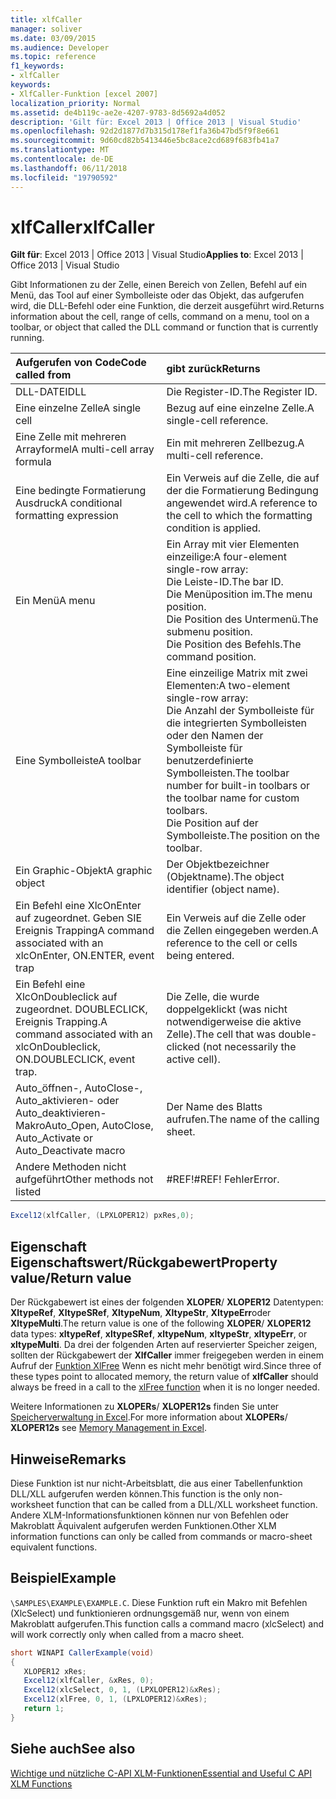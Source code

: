 ```yaml
---
title: xlfCaller
manager: soliver
ms.date: 03/09/2015
ms.audience: Developer
ms.topic: reference
f1_keywords:
- xlfCaller
keywords:
- XlfCaller-Funktion [excel 2007]
localization_priority: Normal
ms.assetid: de4b119c-ae2e-4207-9783-8d5692a4d052
description: 'Gilt für: Excel 2013 | Office 2013 | Visual Studio'
ms.openlocfilehash: 92d2d1877d7b315d178ef1fa36b47bd5f9f8e661
ms.sourcegitcommit: 9d60cd82b5413446e5bc8ace2cd689f683fb41a7
ms.translationtype: MT
ms.contentlocale: de-DE
ms.lasthandoff: 06/11/2018
ms.locfileid: "19790592"
---
```

# <a name="xlfcaller"></a><span data-ttu-id="8b273-104">xlfCaller</span><span class="sxs-lookup"><span data-stu-id="8b273-104">xlfCaller</span></span>

 <span data-ttu-id="8b273-105">**Gilt für**: Excel 2013 | Office 2013 | Visual Studio</span><span class="sxs-lookup"><span data-stu-id="8b273-105">**Applies to**: Excel 2013 | Office 2013 | Visual Studio</span></span> 
  
<span data-ttu-id="8b273-106">Gibt Informationen zu der Zelle, einen Bereich von Zellen, Befehl auf ein Menü, das Tool auf einer Symbolleiste oder das Objekt, das aufgerufen wird, die DLL-Befehl oder eine Funktion, die derzeit ausgeführt wird.</span><span class="sxs-lookup"><span data-stu-id="8b273-106">Returns information about the cell, range of cells, command on a menu, tool on a toolbar, or object that called the DLL command or function that is currently running.</span></span>
  
|<span data-ttu-id="8b273-107">**Aufgerufen von Code**</span><span class="sxs-lookup"><span data-stu-id="8b273-107">**Code called from**</span></span>|<span data-ttu-id="8b273-108">**gibt zurück**</span><span class="sxs-lookup"><span data-stu-id="8b273-108">**Returns**</span></span>|
|:-----|:-----|
|<span data-ttu-id="8b273-109">DLL-DATEI</span><span class="sxs-lookup"><span data-stu-id="8b273-109">DLL</span></span>  <br/> |<span data-ttu-id="8b273-110">Die Register-ID.</span><span class="sxs-lookup"><span data-stu-id="8b273-110">The Register ID.</span></span>  <br/> |
|<span data-ttu-id="8b273-111">Eine einzelne Zelle</span><span class="sxs-lookup"><span data-stu-id="8b273-111">A single cell</span></span>  <br/> |<span data-ttu-id="8b273-112">Bezug auf eine einzelne Zelle.</span><span class="sxs-lookup"><span data-stu-id="8b273-112">A single-cell reference.</span></span>  <br/> |
|<span data-ttu-id="8b273-113">Eine Zelle mit mehreren Arrayformel</span><span class="sxs-lookup"><span data-stu-id="8b273-113">A multi-cell array formula</span></span>  <br/> |<span data-ttu-id="8b273-114">Ein mit mehreren Zellbezug.</span><span class="sxs-lookup"><span data-stu-id="8b273-114">A multi-cell reference.</span></span>  <br/> |
|<span data-ttu-id="8b273-115">Eine bedingte Formatierung Ausdruck</span><span class="sxs-lookup"><span data-stu-id="8b273-115">A conditional formatting expression</span></span>  <br/> |<span data-ttu-id="8b273-116">Ein Verweis auf die Zelle, die auf der die Formatierung Bedingung angewendet wird.</span><span class="sxs-lookup"><span data-stu-id="8b273-116">A reference to the cell to which the formatting condition is applied.</span></span>  <br/> |
|<span data-ttu-id="8b273-117">Ein Menü</span><span class="sxs-lookup"><span data-stu-id="8b273-117">A menu</span></span>  <br/> | <span data-ttu-id="8b273-118">Ein Array mit vier Elementen einzeilige:</span><span class="sxs-lookup"><span data-stu-id="8b273-118">A four-element single-row array:</span></span>  <br/>  <span data-ttu-id="8b273-119">Die Leiste-ID.</span><span class="sxs-lookup"><span data-stu-id="8b273-119">The bar ID.</span></span>  <br/>  <span data-ttu-id="8b273-120">Die Menüposition im.</span><span class="sxs-lookup"><span data-stu-id="8b273-120">The menu position.</span></span>  <br/>  <span data-ttu-id="8b273-121">Die Position des Untermenü.</span><span class="sxs-lookup"><span data-stu-id="8b273-121">The submenu position.</span></span>  <br/>  <span data-ttu-id="8b273-122">Die Position des Befehls.</span><span class="sxs-lookup"><span data-stu-id="8b273-122">The command position.</span></span>  <br/> |
|<span data-ttu-id="8b273-123">Eine Symbolleiste</span><span class="sxs-lookup"><span data-stu-id="8b273-123">A toolbar</span></span>  <br/> | <span data-ttu-id="8b273-124">Eine einzeilige Matrix mit zwei Elementen:</span><span class="sxs-lookup"><span data-stu-id="8b273-124">A two-element single-row array:</span></span>  <br/>  <span data-ttu-id="8b273-125">Die Anzahl der Symbolleiste für die integrierten Symbolleisten oder den Namen der Symbolleiste für benutzerdefinierte Symbolleisten.</span><span class="sxs-lookup"><span data-stu-id="8b273-125">The toolbar number for built-in toolbars or the toolbar name for custom toolbars.</span></span>  <br/>  <span data-ttu-id="8b273-126">Die Position auf der Symbolleiste.</span><span class="sxs-lookup"><span data-stu-id="8b273-126">The position on the toolbar.</span></span>  <br/> |
|<span data-ttu-id="8b273-127">Ein Graphic-Objekt</span><span class="sxs-lookup"><span data-stu-id="8b273-127">A graphic object</span></span>  <br/> |<span data-ttu-id="8b273-128">Der Objektbezeichner (Objektname).</span><span class="sxs-lookup"><span data-stu-id="8b273-128">The object identifier (object name).</span></span>  <br/> |
|<span data-ttu-id="8b273-129">Ein Befehl eine XlcOnEnter auf zugeordnet. Geben SIE Ereignis Trapping</span><span class="sxs-lookup"><span data-stu-id="8b273-129">A command associated with an xlcOnEnter, ON.ENTER, event trap</span></span>  <br/> |<span data-ttu-id="8b273-130">Ein Verweis auf die Zelle oder die Zellen eingegeben werden.</span><span class="sxs-lookup"><span data-stu-id="8b273-130">A reference to the cell or cells being entered.</span></span>  <br/> |
|<span data-ttu-id="8b273-131">Ein Befehl eine XlcOnDoubleclick auf zugeordnet. DOUBLECLICK, Ereignis Trapping.</span><span class="sxs-lookup"><span data-stu-id="8b273-131">A command associated with an xlcOnDoubleclick, ON.DOUBLECLICK, event trap.</span></span>  <br/> |<span data-ttu-id="8b273-132">Die Zelle, die wurde doppelgeklickt (was nicht notwendigerweise die aktive Zelle).</span><span class="sxs-lookup"><span data-stu-id="8b273-132">The cell that was double-clicked (not necessarily the active cell).</span></span>  <br/> |
|<span data-ttu-id="8b273-133">Auto_öffnen-, AutoClose-, Auto_aktivieren- oder Auto_deaktivieren-Makro</span><span class="sxs-lookup"><span data-stu-id="8b273-133">Auto_Open, AutoClose, Auto_Activate or Auto_Deactivate macro</span></span>  <br/> |<span data-ttu-id="8b273-134">Der Name des Blatts aufrufen.</span><span class="sxs-lookup"><span data-stu-id="8b273-134">The name of the calling sheet.</span></span>  <br/> |
|<span data-ttu-id="8b273-135">Andere Methoden nicht aufgeführt</span><span class="sxs-lookup"><span data-stu-id="8b273-135">Other methods not listed</span></span>  <br/> |<span data-ttu-id="8b273-136">#REF!</span><span class="sxs-lookup"><span data-stu-id="8b273-136">#REF!</span></span> <span data-ttu-id="8b273-137">Fehler</span><span class="sxs-lookup"><span data-stu-id="8b273-137">Error.</span></span>  <br/> |
   
```cs
Excel12(xlfCaller, (LPXLOPER12) pxRes,0);
```

## <a name="property-valuereturn-value"></a><span data-ttu-id="8b273-138">Eigenschaft Eigenschaftswert/Rückgabewert</span><span class="sxs-lookup"><span data-stu-id="8b273-138">Property value/Return value</span></span>

<span data-ttu-id="8b273-139">Der Rückgabewert ist eines der folgenden **XLOPER**/ **XLOPER12** Datentypen: **XltypeRef**, **XltypeSRef**, **XltypeNum**, **XltypeStr**, **XltypeErr**oder **XltypeMulti**.</span><span class="sxs-lookup"><span data-stu-id="8b273-139">The return value is one of the following **XLOPER**/ **XLOPER12** data types: **xltypeRef**, **xltypeSRef**, **xltypeNum**, **xltypeStr**, **xltypeErr**, or **xltypeMulti**.</span></span> <span data-ttu-id="8b273-140">Da drei der folgenden Arten auf reservierter Speicher zeigen, sollten der Rückgabewert der **XlfCaller** immer freigegeben werden in einem Aufruf der [Funktion XlFree](xlfree.md) Wenn es nicht mehr benötigt wird.</span><span class="sxs-lookup"><span data-stu-id="8b273-140">Since three of these types point to allocated memory, the return value of **xlfCaller** should always be freed in a call to the [xlFree function](xlfree.md) when it is no longer needed.</span></span> 
  
<span data-ttu-id="8b273-141">Weitere Informationen zu **XLOPERs**/ **XLOPER12s** finden Sie unter [Speicherverwaltung in Excel](memory-management-in-excel.md).</span><span class="sxs-lookup"><span data-stu-id="8b273-141">For more information about **XLOPERs**/ **XLOPER12s** see [Memory Management in Excel](memory-management-in-excel.md).</span></span>
  
## <a name="remarks"></a><span data-ttu-id="8b273-142">Hinweise</span><span class="sxs-lookup"><span data-stu-id="8b273-142">Remarks</span></span>

<span data-ttu-id="8b273-143">Diese Funktion ist nur nicht-Arbeitsblatt, die aus einer Tabellenfunktion DLL/XLL aufgerufen werden können.</span><span class="sxs-lookup"><span data-stu-id="8b273-143">This function is the only non-worksheet function that can be called from a DLL/XLL worksheet function.</span></span> <span data-ttu-id="8b273-144">Andere XLM-Informationsfunktionen können nur von Befehlen oder Makroblatt Äquivalent aufgerufen werden Funktionen.</span><span class="sxs-lookup"><span data-stu-id="8b273-144">Other XLM information functions can only be called from commands or macro-sheet equivalent functions.</span></span>
  
## <a name="example"></a><span data-ttu-id="8b273-145">Beispiel</span><span class="sxs-lookup"><span data-stu-id="8b273-145">Example</span></span>

 <span data-ttu-id="8b273-146">`\SAMPLES\EXAMPLE\EXAMPLE.C`.</span><span class="sxs-lookup"><span data-stu-id="8b273-146"></span></span> <span data-ttu-id="8b273-147">Diese Funktion ruft ein Makro mit Befehlen (XlcSelect) und funktionieren ordnungsgemäß nur, wenn von einem Makroblatt aufgerufen.</span><span class="sxs-lookup"><span data-stu-id="8b273-147">This function calls a command macro (xlcSelect) and will work correctly only when called from a macro sheet.</span></span>
  
```cs
short WINAPI CallerExample(void)
{
   XLOPER12 xRes;
   Excel12(xlfCaller, &xRes, 0);
   Excel12(xlcSelect, 0, 1, (LPXLOPER12)&xRes);
   Excel12(xlFree, 0, 1, (LPXLOPER12)&xRes);
   return 1;
}
```

## <a name="see-also"></a><span data-ttu-id="8b273-148">Siehe auch</span><span class="sxs-lookup"><span data-stu-id="8b273-148">See also</span></span>



[<span data-ttu-id="8b273-149">Wichtige und nützliche C-API XLM-Funktionen</span><span class="sxs-lookup"><span data-stu-id="8b273-149">Essential and Useful C API XLM Functions</span></span>](essential-and-useful-c-api-xlm-functions.md)

